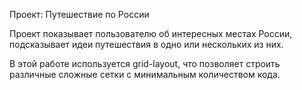 Проект: Путешествие по России

Проект показывает пользователю об интересных местах России, подсказывает идеи путешествия в одно или нескольких из них.

В этой работе используется grid-layout, что позволяет строить различные сложные сетки с минимальным количеством кода.


